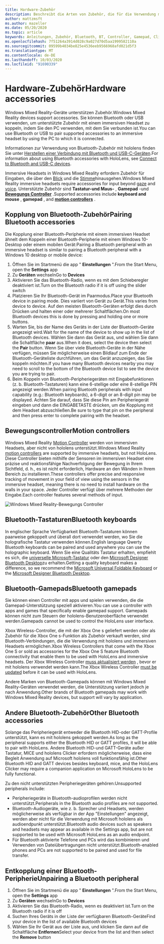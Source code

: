```yaml
---
title: Hardware-Zubehör
description: Beschreibt die Arten von Zubehör, die für die Verwendung mit Windows Mixed Reality verfügbar sind, und wie diese eingerichtet werden.
author: mattzmsft
ms.author: mazeller
ms.date: 05/20/2020
ms.topic: article
keywords: Anleitungen, Zubehör, Bluetooth, BT, Controller, Gamepad, Clicker, Xbox
ms.openlocfilehash: 7f51264a3914d028c9a027d70d5aa1999582110a
ms.sourcegitcommit: 09599b4034be825e4536eeb9566968afd021d5f3
ms.translationtype: MT
ms.contentlocale: de-DE
ms.lasthandoff: 10/03/2020
ms.locfileid: "91690339"
---
```

# <a name="hardware-accessories"></a><span data-ttu-id="deb44-104">Hardware-Zubehör</span><span class="sxs-lookup"><span data-stu-id="deb44-104">Hardware accessories</span></span>

<span data-ttu-id="deb44-105">Windows Mixed Reality-Geräte unterstützen Zubehör.</span><span class="sxs-lookup"><span data-stu-id="deb44-105">Windows Mixed Reality devices support accessories.</span></span> <span data-ttu-id="deb44-106">Sie können Bluetooth oder USB verwenden, um unterstützte Zubehör mit einem immersiven Headset zu koppeln, indem Sie den PC verwenden, mit dem Sie verbunden ist.</span><span class="sxs-lookup"><span data-stu-id="deb44-106">You can use Bluetooth or USB to pair supported accessories to an immersive headset by using the PC to which it is connected.</span></span>

<span data-ttu-id="deb44-107">Informationen zur Verwendung von Bluetooth-Zubehör mit hololens finden Sie unter [Herstellen einer Verbindung mit Bluetooth und USB-C-Geräten](https://docs.microsoft.com/hololens/hololens-connect-devices).</span><span class="sxs-lookup"><span data-stu-id="deb44-107">For information about using Bluetooth accessories with HoloLens, see [Connect to Bluetooth and USB-C devices](https://docs.microsoft.com/hololens/hololens-connect-devices).</span></span>

<span data-ttu-id="deb44-108">Immersive Headsets in Windows Mixed Reality erfordern Zubehör für Eingaben, die über den [Blick](../design/gaze-and-commit.md) und die [Stimme](../design/voice-input.md)hinausgehen.</span><span class="sxs-lookup"><span data-stu-id="deb44-108">Windows Mixed Reality immersive headsets require accessories for input beyond [gaze](../design/gaze-and-commit.md) and [voice](../design/voice-input.md).</span></span> <span data-ttu-id="deb44-109">Unterstützte Zubehör sind **Tastatur-und Maus-** , **Gamepad** -und **[Bewegungs Controller](../design/motion-controllers.md)** .</span><span class="sxs-lookup"><span data-stu-id="deb44-109">Supported accessories include **keyboard and mouse** , **gamepad** , and **[motion controllers](../design/motion-controllers.md)** .</span></span>

## <a name="pairing-bluetooth-accessories"></a><span data-ttu-id="deb44-110">Kopplung von Bluetooth-Zubehör</span><span class="sxs-lookup"><span data-stu-id="deb44-110">Pairing Bluetooth accessories</span></span>

<span data-ttu-id="deb44-111">Die Kopplung einer Bluetooth-Peripherie mit einem immersiven Headset ähnelt dem Koppeln einer Bluetooth-Peripherie mit einem Windows 10-Desktop oder einem mobilen Gerät:</span><span class="sxs-lookup"><span data-stu-id="deb44-111">Pairing a Bluetooth peripheral with an immersive headset is similar to pairing a Bluetooth peripheral with a Windows 10 desktop or mobile device:</span></span>

1. <span data-ttu-id="deb44-112">Öffnen Sie im Startmenü die app " **Einstellungen** ".</span><span class="sxs-lookup"><span data-stu-id="deb44-112">From the Start Menu, open the **Settings** app</span></span>
2. <span data-ttu-id="deb44-113">Zu **Geräten** wechseln</span><span class="sxs-lookup"><span data-stu-id="deb44-113">Go to **Devices**</span></span>
3. <span data-ttu-id="deb44-114">Aktivieren Sie das Bluetooth-Radio, wenn es mit dem Schieberegler deaktiviert ist.</span><span class="sxs-lookup"><span data-stu-id="deb44-114">Turn on the Bluetooth radio if it is off using the slider switch</span></span>
4. <span data-ttu-id="deb44-115">Platzieren Sie Ihr Bluetooth-Gerät im Paarmodus.</span><span class="sxs-lookup"><span data-stu-id="deb44-115">Place your Bluetooth device in pairing mode.</span></span> <span data-ttu-id="deb44-116">Dies variiert von Gerät zu Gerät.</span><span class="sxs-lookup"><span data-stu-id="deb44-116">This varies from device to device.</span></span> <span data-ttu-id="deb44-117">Auf den meisten Bluetooth-Geräten erfolgt dies durch Drücken und halten einer oder mehrerer Schaltflächen.</span><span class="sxs-lookup"><span data-stu-id="deb44-117">On most Bluetooth devices this is done by pressing and holding one or more buttons.</span></span>
5. <span data-ttu-id="deb44-118">Warten Sie, bis der Name des Geräts in der Liste der Bluetooth-Geräte angezeigt wird.</span><span class="sxs-lookup"><span data-stu-id="deb44-118">Wait for the name of the device to show up in the list of Bluetooth devices.</span></span> <span data-ttu-id="deb44-119">Wählen Sie dann das Gerät aus, und wählen Sie dann die Schaltfläche **paar** aus.</span><span class="sxs-lookup"><span data-stu-id="deb44-119">When it does, select the device then select the **Pair** button.</span></span> <span data-ttu-id="deb44-120">Wenn Sie über viele Bluetooth-Geräte in der Nähe verfügen, müssen Sie möglicherweise einen Bildlauf zum Ende der Bluetooth-Geräteliste durchführen, um das Gerät anzuzeigen, das Sie koppeln möchten.</span><span class="sxs-lookup"><span data-stu-id="deb44-120">If you have many Bluetooth devices nearby you may need to scroll to the bottom of the Bluetooth device list to see the device you are trying to pair.</span></span>
6. <span data-ttu-id="deb44-121">Beim Koppeln von Bluetooth-Peripheriegeräten mit Eingabefunktionen (z. b. Bluetooth-Tastaturen) kann eine 6-stellige oder eine 8-stellige PIN angezeigt werden.</span><span class="sxs-lookup"><span data-stu-id="deb44-121">When pairing Bluetooth peripherals with input capability (e.g.: Bluetooth keyboards), a 6-digit or an 8-digit pin may be displayed.</span></span> <span data-ttu-id="deb44-122">Achten Sie darauf, dass Sie diese Pin am Peripheriegerät eingeben und dann die EINGABETASTE drücken, um die Kopplung mit dem Headset abzuschließen.</span><span class="sxs-lookup"><span data-stu-id="deb44-122">Be sure to type that pin on the peripheral and then press enter to complete pairing with the headset.</span></span>

## <a name="motion-controllers"></a><span data-ttu-id="deb44-123">Bewegungscontroller</span><span class="sxs-lookup"><span data-stu-id="deb44-123">Motion controllers</span></span>

<span data-ttu-id="deb44-124">Windows Mixed Reality [Motion Controller](../design/motion-controllers.md) werden von immersiven Headsets, aber nicht von hololens unterstützt.</span><span class="sxs-lookup"><span data-stu-id="deb44-124">Windows Mixed Reality [motion controllers](../design/motion-controllers.md) are supported by immersive headsets, but not HoloLens.</span></span> <span data-ttu-id="deb44-125">Diese Controller bieten mithilfe der Sensoren im immersiven Headset eine präzise und reaktionsfähige Nachverfolgung der Bewegung in Ihrem Sichtfeld, d. h., es ist nicht erforderlich, Hardware an den Wänden in Ihrem Bereich zu installieren.</span><span class="sxs-lookup"><span data-stu-id="deb44-125">These controllers offer precise and responsive tracking of movement in your field of view using the sensors in the immersive headset, meaning there is no need to install hardware on the walls in your space.</span></span> <span data-ttu-id="deb44-126">Jeder Controller verfügt über mehrere Methoden der Eingabe.</span><span class="sxs-lookup"><span data-stu-id="deb44-126">Each controller features several methods of input.</span></span>

![Windows Mixed Reality-Bewegungs Controller](../design/images/winmr-ck-1080x1080-350px.jpg)

## <a name="bluetooth-keyboards"></a><span data-ttu-id="deb44-128">Bluetooth-Tastaturen</span><span class="sxs-lookup"><span data-stu-id="deb44-128">Bluetooth keyboards</span></span>

<span data-ttu-id="deb44-129">In englischer Sprache Verfügbarkeit Bluetooth-Tastaturen können paarweise gekoppelt und überall dort verwendet werden, wo Sie die holografische Tastatur verwenden können.</span><span class="sxs-lookup"><span data-stu-id="deb44-129">English language Qwerty Bluetooth keyboards can be paired and used anywhere you can use the holographic keyboard.</span></span> <span data-ttu-id="deb44-130">Wenn Sie eine Qualitäts Tastatur erhalten, empfiehlt es sich, die [universelle Microsoft-Tastatur](https://www.microsoft.com/accessories/products/keyboards/universal-foldable-keyboard/gu5-00001) oder den [Microsoft Designer Bluetooth Desktop](https://www.microsoft.com/accessories/products/keyboards/designer-bluetooth-desktop/7n9-00001)zu erhalten.</span><span class="sxs-lookup"><span data-stu-id="deb44-130">Getting a quality keyboard makes a difference, so we recommend the [Microsoft Universal Foldable Keyboard](https://www.microsoft.com/accessories/products/keyboards/universal-foldable-keyboard/gu5-00001) or the [Microsoft Designer Bluetooth Desktop](https://www.microsoft.com/accessories/products/keyboards/designer-bluetooth-desktop/7n9-00001).</span></span>

## <a name="bluetooth-gamepads"></a><span data-ttu-id="deb44-131">Bluetooth-Gamepads</span><span class="sxs-lookup"><span data-stu-id="deb44-131">Bluetooth gamepads</span></span>

<span data-ttu-id="deb44-132">Sie können einen Controller mit apps und spielen verwenden, die die Gamepad-Unterstützung speziell aktivieren.</span><span class="sxs-lookup"><span data-stu-id="deb44-132">You can use a controller with apps and games that specifically enable gamepad support.</span></span> <span data-ttu-id="deb44-133">Gamepads können nicht zum Steuern der hololens-Benutzeroberfläche verwendet werden.</span><span class="sxs-lookup"><span data-stu-id="deb44-133">Gamepads cannot be used to control the HoloLens user interface.</span></span>

<span data-ttu-id="deb44-134">Xbox Wireless-Controller, die mit der Xbox One s geliefert werden oder als Zubehör für die Xbox One s-Funktion als Zubehör verkauft werden, sind Bluetooth-Verbindungen, die die Verwendung mit hololens und immersiven Headsets ermöglichen.</span><span class="sxs-lookup"><span data-stu-id="deb44-134">Xbox Wireless Controllers that come with the Xbox One S or sold as accessories for the Xbox One S feature Bluetooth connectivity that enable them to be used with HoloLens and immersive headsets.</span></span> <span data-ttu-id="deb44-135">Der Xbox Wireless Controller [muss aktualisiert werden](https://support.xbox.com/xbox-one/accessories/update-controller-for-stereo-headset-adapter) , bevor er mit hololens verwendet werden kann.</span><span class="sxs-lookup"><span data-stu-id="deb44-135">The Xbox Wireless Controller [must be updated](https://support.xbox.com/xbox-one/accessories/update-controller-for-stereo-headset-adapter) before it can be used with HoloLens.</span></span>

<span data-ttu-id="deb44-136">Andere Marken von Bluetooth-Gamepads können mit Windows Mixed Reality-Geräten verwendet werden, die Unterstützung variiert jedoch je nach Anwendung.</span><span class="sxs-lookup"><span data-stu-id="deb44-136">Other brands of Bluetooth gamepads may work with Windows Mixed Reality devices, but support will vary by application.</span></span>

## <a name="other-bluetooth-accessories"></a><span data-ttu-id="deb44-137">Andere Bluetooth-Zubehör</span><span class="sxs-lookup"><span data-stu-id="deb44-137">Other Bluetooth accessories</span></span>

<span data-ttu-id="deb44-138">Solange das Peripheriegerät entweder die Bluetooth HID-oder GATT-Profile unterstützt, kann es mit hololens gekoppelt werden.</span><span class="sxs-lookup"><span data-stu-id="deb44-138">As long as the peripheral supports either the Bluetooth HID or GATT profiles, it will be able to pair with HoloLens.</span></span> <span data-ttu-id="deb44-139">Andere Bluetooth HID-und GATT-Geräte außer Tastatur, MICE und hololens Clicker erfordern möglicherweise, dass eine Begleit Anwendung auf Microsoft hololens voll funktionsfähig ist.</span><span class="sxs-lookup"><span data-stu-id="deb44-139">Other Bluetooth HID and GATT devices besides keyboard, mice, and the HoloLens Clicker may require a companion application on Microsoft HoloLens to be fully functional.</span></span>

<span data-ttu-id="deb44-140">Zu den nicht unterstützten Peripheriegeräten gehören:</span><span class="sxs-lookup"><span data-stu-id="deb44-140">Unsupported peripherals include:</span></span>

* <span data-ttu-id="deb44-141">Peripheriegeräte in Bluetooth-audioprofilen werden nicht unterstützt.</span><span class="sxs-lookup"><span data-stu-id="deb44-141">Peripherals in the Bluetooth audio profiles are not supported.</span></span>
* <span data-ttu-id="deb44-142">Bluetooth-Audiogeräte, wie z. b. Sprecher und Headsets, werden möglicherweise als verfügbar in der App "Einstellungen" angezeigt, werden aber nicht für die Verwendung mit Microsoft hololens als audioendpunkt unterstützt.</span><span class="sxs-lookup"><span data-stu-id="deb44-142">Bluetooth audio devices such as speakers and headsets may appear as available in the Settings app, but are not supported to be used with Microsoft HoloLens as an audio endpoint.</span></span>
* <span data-ttu-id="deb44-143">Für Bluetooth aktivierte Telefone und PCs wird das kombinieren und Verwenden von Dateiübertragungen nicht unterstützt.</span><span class="sxs-lookup"><span data-stu-id="deb44-143">Bluetooth-enabled phones and PCs are not supported to be paired and used for file transfer.</span></span>

## <a name="unpairing-a-bluetooth-peripheral"></a><span data-ttu-id="deb44-144">Entkopplung einer Bluetooth-Peripherie</span><span class="sxs-lookup"><span data-stu-id="deb44-144">Unpairing a Bluetooth peripheral</span></span>

1. <span data-ttu-id="deb44-145">Öffnen Sie im Startmenü die app " **Einstellungen** ".</span><span class="sxs-lookup"><span data-stu-id="deb44-145">From the Start Menu, open the **Settings** app</span></span>
2. <span data-ttu-id="deb44-146">Zu **Geräten** wechseln</span><span class="sxs-lookup"><span data-stu-id="deb44-146">Go to **Devices**</span></span>
3. <span data-ttu-id="deb44-147">Aktivieren Sie das Bluetooth-Radio, wenn es deaktiviert ist.</span><span class="sxs-lookup"><span data-stu-id="deb44-147">Turn on the Bluetooth radio if it is off</span></span>
4. <span data-ttu-id="deb44-148">Suchen Ihres Geräts in der Liste der verfügbaren Bluetooth-Geräte</span><span class="sxs-lookup"><span data-stu-id="deb44-148">Find your device in the list of available Bluetooth devices</span></span>
5. <span data-ttu-id="deb44-149">Wählen Sie Ihr Gerät aus der Liste aus, und klicken Sie dann auf die Schaltfläche **Entfernen**</span><span class="sxs-lookup"><span data-stu-id="deb44-149">Select your device from the list and then select the **Remove** button</span></span>
